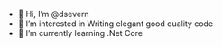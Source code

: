 - 👋 Hi, I’m @dsevern
- 👀 I’m interested in Writing elegant good quality code
- 🌱 I’m currently learning .Net Core

<!---
dsevern/dsevern is a ✨ special ✨ repository because its `README.md` (this file) appears on your GitHub profile.
You can click the Preview link to take a look at your changes.
--->
